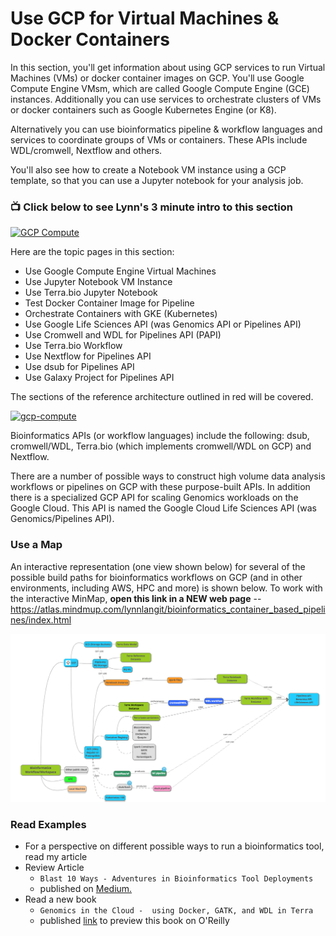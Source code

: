 # Use GCP for Virtual Machines & Docker Containers

In this section, you'll get information about using GCP services to run Virtual Machines (VMs) or docker container images on GCP.  You'll use Google Compute Engine VMsm, which are called Google Compute Engine (GCE) instances.  Additionally you can use services to orchestrate clusters of VMs or docker containers such as Google Kubernetes Engine (or K8).  

Alternatively you can use bioinformatics pipeline & workflow languages and services to coordinate groups of VMs or containers.  These APIs include WDL/cromwell, Nextflow and others.

You'll also see how to create a Notebook VM instance using a GCP template, so that you can use a Jupyter notebook for your analysis job.

### 📺 Click below to see Lynn's 3 minute intro to this section  
[![GCP Compute](http://img.youtube.com/vi/hTdBDlrf80w/0.jpg)](http://www.youtube.com/watch?v=hTdBDlrf80w "Intro GCP Services for Compute")

Here are the topic pages in this section:

- Use Google Compute Engine Virtual Machines
- Use Jupyter Notebook VM Instance
- Use Terra.bio Jupyter Notebook
- Test Docker Container Image for Pipeline
- Orchestrate Containers with GKE (Kubernetes)
- Use Google Life Sciences API (was Genomics API or Pipelines API)
- Use Cromwell and WDL for Pipelines API (PAPI)
- Use Terra.bio Workflow
- Use Nextflow for Pipelines API
- Use dsub for Pipelines API
- Use Galaxy Project for Pipelines API

The sections of the reference architecture outlined in red will be covered.

[![gcp-compute](/images/compute.png)]()

Bioinformatics APIs (or workflow languages) include the following: dsub, cromwell/WDL, Terra.bio (which implements cromwell/WDL on GCP) and Nextflow. 

There are a number of possible ways to construct high volume data analysis workflows or pipelines on GCP with these purpose-built APIs.  In addition there is a specialized GCP API for scaling Genomics workloads on the Google Cloud. This API is named the Google Cloud Life Sciences API (was Genomics/Pipelines API).  

### Use a Map

An interactive representation (one view shown below) for several of the possible build paths for bioinformatics workflows on GCP (and in other environments, including AWS, HPC and more) is shown below.  To work with the interactive MinMap, **open this link in a NEW web page** -- https://atlas.mindmup.com/lynnlangit/bioinformatics_container_based_pipelines/index.html

[![workflows](/images/workflows.png)]() 

### Read Examples

- For a perspective on different possible ways to run a bioinformatics tool, read my article
- Review Article 
    - `Blast 10 Ways - Adventures in Bioinformatics Tool Deployments` 
    - published on [Medium.](https://medium.com/@lynnlangit/blast-10-ways-3db78f881059)
- Read a new book 
    - `Genomics in the Cloud -  using Docker, GATK, and WDL in Terra`
    - published [link](http://shop.oreilly.com/product/0636920058182.do) to preview this book on O'Reilly

